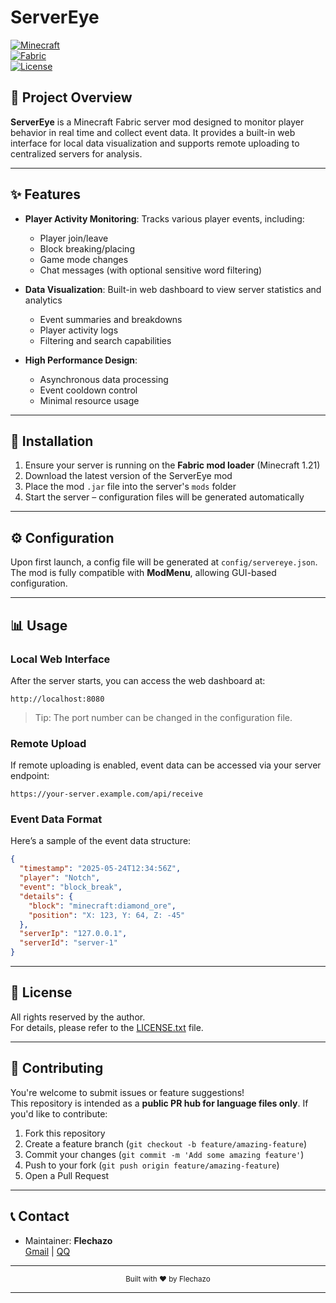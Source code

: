 # ServerEye

[![Minecraft](https://img.shields.io/badge/Minecraft-1.21-brightgreen.svg)](https://www.minecraft.net/)  
[![Fabric](https://img.shields.io/badge/Mod%20Loader-Fabric-blue.svg)](https://fabricmc.net/)  
[![License](https://img.shields.io/badge/License-All%20rights%20reserved-green.svg)](LICENSE)

## 📝 Project Overview

**ServerEye** is a Minecraft Fabric server mod designed to monitor player behavior in real time and collect event data. It provides a built-in web interface for local data visualization and supports remote uploading to centralized servers for analysis.

---

## ✨ Features

- **Player Activity Monitoring**: Tracks various player events, including:
    - Player join/leave
    - Block breaking/placing
    - Game mode changes
    - Chat messages (with optional sensitive word filtering)

- **Data Visualization**: Built-in web dashboard to view server statistics and analytics
    - Event summaries and breakdowns
    - Player activity logs
    - Filtering and search capabilities

- **High Performance Design**:
    - Asynchronous data processing
    - Event cooldown control
    - Minimal resource usage

---

## 🚀 Installation

1. Ensure your server is running on the **Fabric mod loader** (Minecraft 1.21)
2. Download the latest version of the ServerEye mod
3. Place the mod `.jar` file into the server's `mods` folder
4. Start the server – configuration files will be generated automatically

---

## ⚙️ Configuration

Upon first launch, a config file will be generated at `config/servereye.json`.  
The mod is fully compatible with **ModMenu**, allowing GUI-based configuration.

---

## 📊 Usage

### Local Web Interface

After the server starts, you can access the web dashboard at:

```
http://localhost:8080
```

> Tip: The port number can be changed in the configuration file.

### Remote Upload

If remote uploading is enabled, event data can be accessed via your server endpoint:

```
https://your-server.example.com/api/receive
```

### Event Data Format

Here’s a sample of the event data structure:

```json
{
  "timestamp": "2025-05-24T12:34:56Z",
  "player": "Notch",
  "event": "block_break",
  "details": {
    "block": "minecraft:diamond_ore",
    "position": "X: 123, Y: 64, Z: -45"
  },
  "serverIp": "127.0.0.1",
  "serverId": "server-1"
}
```

---

## 📜 License

All rights reserved by the author.  
For details, please refer to the [LICENSE.txt](LICENSE) file.

---

## 🤝 Contributing

You're welcome to submit issues or feature suggestions!  
This repository is intended as a **public PR hub for language files only**. If you'd like to contribute:

1. Fork this repository
2. Create a feature branch (`git checkout -b feature/amazing-feature`)
3. Commit your changes (`git commit -m 'Add some amazing feature'`)
4. Push to your fork (`git push origin feature/amazing-feature`)
5. Open a Pull Request

---

## 📞 Contact

- Maintainer: **Flechazo**  
  [Gmail](mailto:flechazo09823@gmail.com) | [QQ](mailto:2558755403@qq.com)

---

<div align="center">
  <sub>Built with ❤️ by Flechazo</sub>
</div>

---